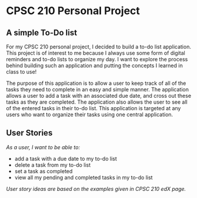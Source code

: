 # CPSC 210 Personal Project

## A simple To-Do list

For my CPSC 210 personal project, I decided to build a to-do list application. This project is of interest to me 
because I always use some form of digital reminders and to-do lists to organize my day. I want to explore the process 
behind building such an application and putting the concepts I learned in class to use!

The purpose of this application is to allow a user to keep track of all of the tasks they need to complete in an easy 
and simple manner. The application allows a user to add a task with an associated due date, and cross out these tasks
as they are completed. The application also allows the user to see all of the entered tasks in their to-do list. 
This application is targeted at any users who want to organize their tasks using one central application. 

## User Stories

*As a user, I want to be able to:*

- add a task with a due date to my to-do list
- delete a task from my to-do list
- set a task as completed
- view all my pending and completed tasks in my to-do list

*User story ideas are based on the examples given in CPSC 210 edX page.*

